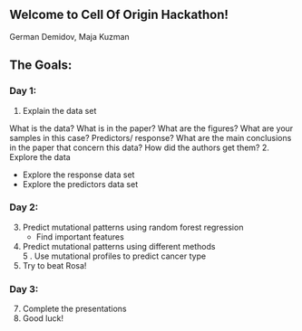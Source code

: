 ## Welcome to Cell Of Origin Hackathon!

German Demidov, Maja Kuzman  

## The Goals:  

### Day 1:  
1. Explain the data set  

What is the data? What is in the paper? What are the figures?
What are your samples in this case?
Predictors/ response? What are the main conclusions in the paper that concern this data? How did the authors get them?
2. Explore the data  
  - Explore the response data set 
  - Explore the predictors data set

### Day 2:  

3. Predict mutational patterns using random forest regression   
    - Find important features  
4. Predict mutational patterns using different methods   
5 . Use mutational profiles to predict cancer type   
6. Try to beat Rosa!  

### Day 3:  

7. Complete the presentations  
8. Good luck!  



